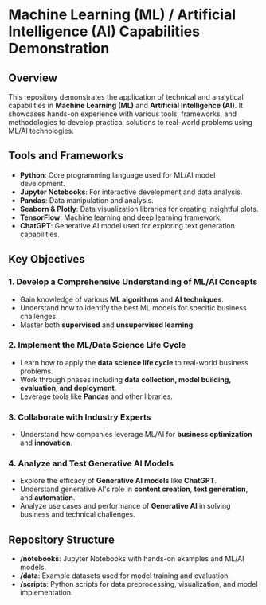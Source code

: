 # Machine Learning (ML) / Artificial Intelligence (AI) Capabilities Demonstration

## Overview

This repository demonstrates the application of technical and analytical capabilities in **Machine Learning (ML)** and **Artificial Intelligence (AI)**. It showcases hands-on experience with various tools, frameworks, and methodologies to develop practical solutions to real-world problems using ML/AI technologies.

## Tools and Frameworks

- **Python**: Core programming language used for ML/AI model development.
- **Jupyter Notebooks**: For interactive development and data analysis.
- **Pandas**: Data manipulation and analysis.
- **Seaborn & Plotly**: Data visualization libraries for creating insightful plots.
- **TensorFlow**: Machine learning and deep learning framework.
- **ChatGPT**: Generative AI model used for exploring text generation capabilities.

## Key Objectives

### 1. Develop a Comprehensive Understanding of ML/AI Concepts
- Gain knowledge of various **ML algorithms** and **AI techniques**.
- Understand how to identify the best ML models for specific business challenges.
- Master both **supervised** and **unsupervised learning**.

### 2. Implement the ML/Data Science Life Cycle
- Learn how to apply the **data science life cycle** to real-world business problems.
- Work through phases including **data collection, model building, evaluation, and deployment**.
- Leverage tools like **Pandas** and other libraries.

### 3. Collaborate with Industry Experts
- Understand how companies leverage ML/AI for **business optimization** and **innovation**.

### 4. Analyze and Test Generative AI Models
- Explore the efficacy of **Generative AI models** like **ChatGPT**.
- Understand generative AI's role in **content creation**, **text generation**, and **automation**.
- Analyze use cases and performance of **Generative AI** in solving business and technical challenges.

## Repository Structure

- **/notebooks**: Jupyter Notebooks with hands-on examples and ML/AI models.
- **/data**: Example datasets used for model training and evaluation.
- **/scripts**: Python scripts for data preprocessing, visualization, and model implementation.
